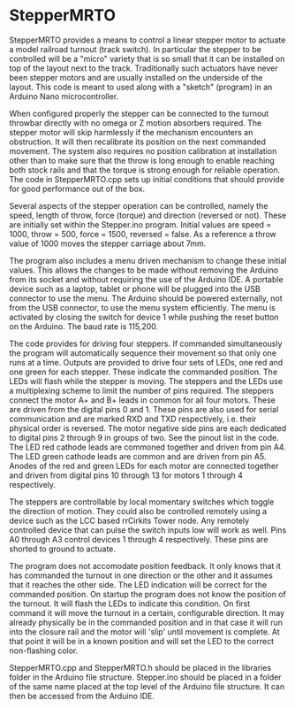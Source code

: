 # StepperMRTO
StepperMRTO provides a means to control a linear stepper motor to actuate a model railroad turnout (track switch). In particular the stepper to be controlled will be a "micro" variety that is so small that it can be installed on top of the layout next to the track. Traditionally such actuators have never been stepper motors and are usually installed on the underside of the layout. This code is meant to used along with a "sketch" (program) in an Arduino Nano microcontroller.  

When configured properly the stepper can be connected to the turnout throwbar directly with no omega or Z motion absorbers required. The stepper motor will skip harmlessly if the mechanism encounters an obstruction. It will then recalibrate its position on the next commanded movement. The system also requires no position calibration at installation other than to make sure that the throw is long enough to enable reaching both stock rails and that the torque is strong enough for reliable operation. The code in StepperMRTO.cpp sets up initial conditions that should provide for good performance out of the box.  

Several aspects of the stepper operation can be controlled, namely the speed, length of throw, force (torque) and direction (reversed or not). These are initially set within the Stepper.ino program. Initial values are speed = 1000, throw = 500, force = 1500, reversed = false. As a reference a throw value of 1000 moves the stepper carriage about 7mm.  

The program also includes a menu driven mechanism to change these initial values. This allows the changes to be made without removing the Arduino from its socket and without requiring the use of the Arduino IDE. A portable device such as a laptop, tablet or phone will be plugged into the USB connector to use the menu. The Arduino should be powered externally, not from the USB connector, to use the menu system efficiently. The menu is activated by closing the switch for device 1 while pushing the reset button on the Arduino. The baud rate is 115,200.  

The code provides for driving four steppers. If commanded simultaneously the program will automatically sequence their movement so that only one runs at a time. Outputs are provided to drive four sets of LEDs, one red and one green for each stepper. These indicate the commanded position. The LEDs will flash while the stepper is moving. The steppers and the LEDs use a multiplexing scheme to limit the number of pins required. The steppers connect the motor A+ and B+ leads in common for all four motors. These are driven from the digital pins 0 and 1. These pins are also used for serial communication and are marked RXD and TXD respectively, i.e. their physical order is reversed. The motor negative side pins are each dedicated to digital pins 2 through 9 in groups of two. See the pinout list in the code. The LED red cathode leads are commoned together and driven from pin A4. The LED green cathode leads are common and are driven from pin A5. Anodes of the red and green LEDs for each motor are connected together and driven from digital pins 10 through 13 for motors 1 through 4 respectively.  

The steppers are controllable by local momentary switches which toggle the direction of motion. They could also be controlled remotely using a device such as the LCC based rrCirkits Tower node. Any remotely controlled device that can pulse the switch inputs low will work as well. Pins A0 through A3 control devices 1 through 4 respectively. These pins are shorted to ground to actuate.  

The program does not accomodate position feedback. It only knows that it has commanded the turnout in one direction or the other and it assumes that it reaches the other side. The LED indication will be correct for the commanded position. On startup the program does not know the position of the turnout. It will flash the LEDs to indicate this condition. On first command it will move the turnout in a certain, configurable direction. It may already physically be in the commanded position and in that case it will run into the closure rail and the motor will 'slip' until movement is complete. At that point it will be in a known position and will set the LED to the correct non-flashing color.  

StepperMRTO.cpp and StepperMRTO.h should be placed in the libraries folder in the Arduino file structure. Stepper.ino should be placed in a folder of the same name placed at the top level of the Arduino file structure. It can then be accessed from the Arduino IDE.
